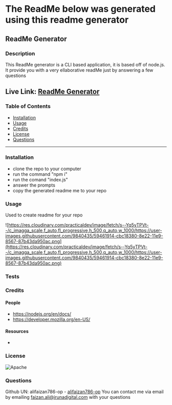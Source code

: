 # The ReadMe below was generated using this readme generator
## ReadMe Generator
### Description
This ReadMe generator is a CLI based application, it is based off of node.js. It provide you with a very ellaborative readMe just by answering a few questions

Live Link: [ReadMe Generator](https://github.com/alifaizan786-op/ReadMeGen)
---
### Table of Contents
- [Installation](#installation)
- [Usage](#usage)
- [Credits](#credits)
- [License](#license)
- [Questions](#questions)
---
### Installation
- clone the repo to your computer
-  run the command "npm i"
-  run the comand "index.js"
-  answer the prompts
-  copy the generated readme me to your repo

### Usage
Used to create readme for your repo

![https://res.cloudinary.com/practicaldev/image/fetch/s--Yq5yTPVt--/c_imagga_scale,f_auto,fl_progressive,h_500,q_auto,w_1000/https://user-images.githubusercontent.com/9840435/59461914-cbc18380-8e22-11e9-8567-87b43da950ac.png](https://res.cloudinary.com/practicaldev/image/fetch/s--Yq5yTPVt--/c_imagga_scale,f_auto,fl_progressive,h_500,q_auto,w_1000/https://user-images.githubusercontent.com/9840435/59461914-cbc18380-8e22-11e9-8567-87b43da950ac.png)
### Tests

### Credits
#### People
- https://nodejs.org/en/docs/
-  https://developer.mozilla.org/en-US/

#### Resources
- 

### License
![Apache](https://img.shields.io/static/v1?label=license&message=Apache&color=brightgreen&style=plastic)
### Questions
Github UN: alifaizan786-op - [alifaizan786-op](https://github.com/alifaizan786-op)
You can contact me via email by emailing faizan.ali@irunadigital.com with your questions
        
    